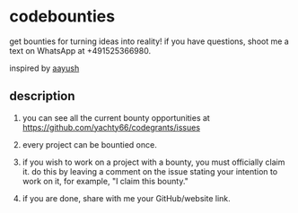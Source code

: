 # codebounties

get bounties for turning ideas into reality! if you have questions, shoot me a text on WhatsApp at +491525366980.

inspired by [aayush](https://github.com/Divide-By-0/ideas-for-projects-people-would-use)

## description 

1. you can see all the current bounty opportunities at https://github.com/yachty66/codegrants/issues

2. every project can be bountied once.

3. if you wish to work on a project with a bounty, you must officially claim it. do this by leaving a comment on the issue stating your intention to work on it, for example, "I claim this bounty."

4. if you are done, share with me your GitHub/website link.
